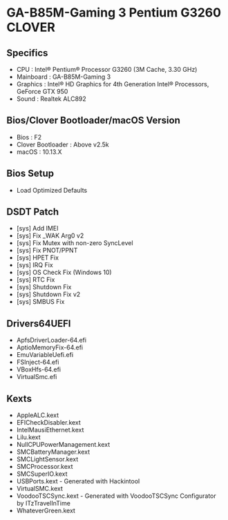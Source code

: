 # GA-B85M-Gaming 3 Pentium G3260 CLOVER

## Specifics

- CPU : Intel® Pentium® Processor G3260 (3M Cache, 3.30 GHz)
- Mainboard : GA-B85M-Gaming 3
- Graphics : 
Intel® HD Graphics for 4th Generation Intel® Processors, GeForce GTX 950
- Sound : Realtek ALC892


## Bios/Clover Bootloader/macOS Version

- Bios : F2
- Clover Bootloader : Above v2.5k
- macOS : 10.13.X


## Bios Setup

- Load Optimized Defaults


## DSDT Patch

- [sys] Add IMEI
- [sys] Fix _WAK Arg0 v2
- [sys] Fix Mutex with non-zero SyncLevel
- [sys] Fix PNOT/PPNT
- [sys] HPET Fix
- [sys] IRQ Fix
- [sys] OS Check Fix (Windows 10)
- [sys] RTC Fix
- [sys] Shutdown Fix
- [sys] Shutdown Fix v2
- [sys] SMBUS Fix


## Drivers64UEFI

- ApfsDriverLoader-64.efi
- AptioMemoryFix-64.efi
- EmuVariableUefi.efi
- FSInject-64.efi
- VBoxHfs-64.efi
- VirtualSmc.efi


## Kexts

- AppleALC.kext
- EFICheckDisabler.kext
- IntelMausiEthernet.kext
- Lilu.kext
- NullCPUPowerManagement.kext
- SMCBatteryManager.kext
- SMCLightSensor.kext
- SMCProcessor.kext
- SMCSuperIO.kext
- USBPorts.kext    -    Generated with Hackintool
- VirtualSMC.kext
- VoodooTSCSync.kext    -    Generated with VoodooTSCSync Configurator by ITzTravelInTime
- WhateverGreen.kext